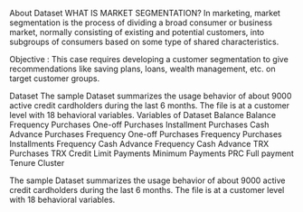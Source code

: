 About Dataset
WHAT IS MARKET SEGMENTATION?
In marketing, market segmentation is the process of dividing a broad consumer or business market, normally consisting of existing and potential customers, into subgroups of consumers based on some type of shared characteristics.

Objective :
This case requires developing a customer segmentation to give recommendations like saving plans, loans, wealth management, etc. on target customer groups.

Dataset
The sample Dataset summarizes the usage behavior of about 9000 active credit cardholders during the last 6 months. The file is at a customer level with 18 behavioral variables.
Variables of Dataset
Balance
Balance Frequency
Purchases
One-off Purchases
Installment Purchases
Cash Advance
Purchases Frequency
One-off Purchases Frequency
Purchases Installments Frequency
Cash Advance Frequency
Cash Advance TRX
Purchases TRX
Credit Limit
Payments
Minimum Payments
PRC Full payment
Tenure
Cluster

The sample Dataset summarizes the usage behavior of about 9000 active credit cardholders during the last 6 months. The file is at a customer level with 18 behavioral variables.
